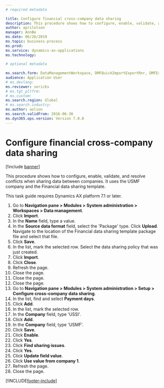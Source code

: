 ```yaml
--- 
# required metadata 
 
title: Configure financial cross-company data sharing
description: This procedure shows how to configure, enable, validate, and resolve conflicts when sharing data between companies. 
author: aprilolson
manager: AnnBe 
ms.date: 06/26/2019
ms.topic: business-process 
ms.prod:  
ms.service: dynamics-ax-applications 
ms.technology:  
 
# optional metadata 
 
ms.search.form: DataManagementWorkspace, DMFQuickImportExportRnr, DMFExecutionHistoryWorkspace, DMFExecutionHistorySummary, DMFExecutionHistoryEntities,  SysDataSharingConfiguration, SysDataSharingDiscrepencies   
audience: Application User 
# ms.devlang:  
ms.reviewer: sericks
# ms.tgt_pltfrm:  
# ms.custom:  
ms.search.region: Global
# ms.search.industry: 
ms.author: aolson
ms.search.validFrom: 2016-06-30 
ms.dyn365.ops.version: Version 7.0.0 
---
```

# Configure financial cross-company data sharing

[!include [banner](../../includes/banner.md)]

This procedure shows how to configure, enable, validate, and resolve conflicts when sharing data between companies. It uses the USMF company and the Financial data sharing template.

This task guide requires Dynamics AX platform 7.1 or later.

1. Go to **Navigation pane > Modules > System administration > Workspaces > Data management**.
2. Click **Import**.
3. In the **Name** field, type a value.
4. In the **Source data format** field, select the 'Package' type. Click **Upload**. Navigate to the location of the Financial data sharing template package file and select that file.
5. Click **Save**.
6. In the list, mark the selected row. Select the data sharing policy that was just created.  
7. Click **Import**.
8. Click **Close**.
9. Refresh the page.
10. Close the page.
11. Close the page.
12. Close the page.
13. Go to **Navigation pane > Modules > System administration > Setup > Configure cross-company data sharing**.
14. In the list, find and select **Payment days**.
15. Click **Add**.
16. In the list, mark the selected row.
17. In the **Company** field, type 'USSI'.
18. Click **Add**.
19. In the **Company** field, type 'USMF'.
20. Click **Save**.
21. Click **Enable**.
22. Click **Yes**.
23. Click **Find sharing issues**.
24. Click **Yes**.
25. Click **Update field value**.
26. Click **Use value from company 1**.
27. Refresh the page.
28. Close the page.



[!INCLUDE[footer-include](../../../../includes/footer-banner.md)]